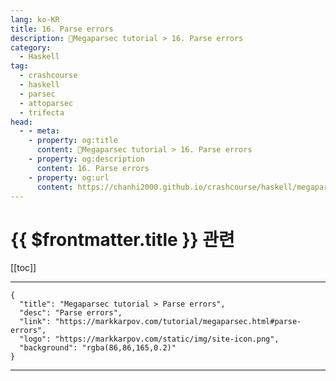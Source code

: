 ```yaml
---
lang: ko-KR
title: 16. Parse errors
description: 🐑Megaparsec tutorial > 16. Parse errors
category:
  - Haskell
tag: 
  - crashcourse
  - haskell
  - parsec
  - attoparsec
  - trifecta
head:
  - - meta:
    - property: og:title
      content: 🐑Megaparsec tutorial > 16. Parse errors
    - property: og:description
      content: 16. Parse errors
    - property: og:url
      content: https://chanhi2000.github.io/crashcourse/haskell/megaparsec/16.html
---
```


# {{ $frontmatter.title }} 관련

[[toc]]

---

```component VPCard
{
  "title": "Megaparsec tutorial > Parse errors",
  "desc": "Parse errors",
  "link": "https://markkarpov.com/tutorial/megaparsec.html#parse-errors",
  "logo": "https://markkarpov.com/static/img/site-icon.png",
  "background": "rgba(86,86,165,0.2)"
}
```

---

<TagLinks />